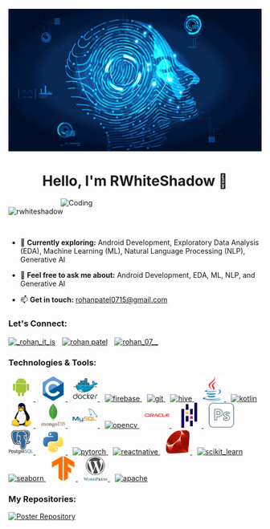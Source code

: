 [![MasterHead](https://github.com/Rohan0715/MasterHead/blob/main/poster1.gif)](https://github.com/Rohan0715/MasterHead/blob/main/poster1.gif)
<h1 align="center">Hello, I'm RWhiteShadow 👋</h1>

<img align="right" alt="Coding" width="400" src="https://github.com/Rohan0715/MasterHead/blob/main/Poster2.gif" />

<p align="left"> <img src="https://komarev.com/ghpvc/?username=rwhiteshadow&label=Profile%20views&color=0e75b6&style=flat" alt="rwhiteshadow" /> </p>

<p align="left"> <a href="https://twitter.com/" target="blank"><img src="https://img.shields.io/twitter/follow/?logo=twitter&style=for-the-badge" alt="" /></a> </p>

- 🌱 **Currently exploring:** Android Development, Exploratory Data Analysis (EDA), Machine Learning (ML), Natural Language Processing (NLP), Generative AI

- 💬 **Feel free to ask me about:** Android Development, EDA, ML, NLP, and Generative AI

- 📫 **Get in touch:** [rohanpatel0715@gmail.com](mailto:rohanpatel0715@gmail.com)

<h3 align="left">Let's Connect:</h3>
<p align="left">
<a href="https://instagram.com/_rohan_it_is" target="blank" style="margin-right: 10px;"><img align="center" src="https://raw.githubusercontent.com/rahuldkjain/github-profile-readme-generator/master/src/images/icons/Social/instagram.svg" alt="_rohan_it_is" height="35" width="45" /></a>
<a href="https://www.hackerrank.com/rohanpatel" target="blank" style="margin-right: 10px;"><img align="center" src="https://raw.githubusercontent.com/rahuldkjain/github-profile-readme-generator/master/src/images/icons/Social/hackerrank.svg" alt="rohan patel" height="35" width="45" /></a>
<a href="https://www.leetcode.com/rohan_07__" target="blank"><img align="center" src="https://raw.githubusercontent.com/rahuldkjain/github-profile-readme-generator/master/src/images/icons/Social/leet-code.svg" alt="rohan_07__" height="35" width="45" /></a>
</p>

<h3 align="left">Technologies & Tools:</h3>
<p align="left">
<a href="https://developer.android.com" target="_blank" rel="noreferrer" style="margin-right: 10px;"> <img src="https://raw.githubusercontent.com/devicons/devicon/master/icons/android/android-original-wordmark.svg" alt="android" width="50" height="50"/> </a>
<a href="https://www.cprogramming.com/" target="_blank" rel="noreferrer" style="margin-right: 10px;"> <img src="https://raw.githubusercontent.com/devicons/devicon/master/icons/c/c-original.svg" alt="c" width="50" height="50"/> </a>
<a href="https://www.docker.com/" target="_blank" rel="noreferrer" style="margin-right: 10px;"> <img src="https://raw.githubusercontent.com/devicons/devicon/master/icons/docker/docker-original-wordmark.svg" alt="docker" width="50" height="50"/> </a>
<a href="https://firebase.google.com/" target="_blank" rel="noreferrer" style="margin-right: 10px;"> <img src="https://www.vectorlogo.zone/logos/firebase/firebase-icon.svg" alt="firebase" width="50" height="50"/> </a>
<a href="https://git-scm.com/" target="_blank" rel="noreferrer" style="margin-right: 10px;"> <img src="https://www.vectorlogo.zone/logos/git-scm/git-scm-icon.svg" alt="git" width="50" height="50"/> </a>
<a href="https://hive.apache.org/" target="_blank" rel="noreferrer" style="margin-right: 10px;"> <img src="https://www.vectorlogo.zone/logos/apache_hive/apache_hive-icon.svg" alt="hive" width="50" height="50"/> </a>
<a href="https://www.java.com" target="_blank" rel="noreferrer" style="margin-right: 10px;"> <img src="https://raw.githubusercontent.com/devicons/devicon/master/icons/java/java-original.svg" alt="java" width="50" height="50"/> </a>
<a href="https://kotlinlang.org" target="_blank" rel="noreferrer" style="margin-right: 10px;"> <img src="https://www.vectorlogo.zone/logos/kotlinlang/kotlinlang-icon.svg" alt="kotlin" width="50" height="50"/> </a>
<a href="https://www.linux.org/" target="_blank" rel="noreferrer" style="margin-right: 10px;"> <img src="https://raw.githubusercontent.com/devicons/devicon/master/icons/linux/linux-original.svg" alt="linux" width="50" height="50"/> </a>
<a href="https://www.mongodb.com/" target="_blank" rel="noreferrer" style="margin-right: 10px;"> <img src="https://raw.githubusercontent.com/devicons/devicon/master/icons/mongodb/mongodb-original-wordmark.svg" alt="mongodb" width="50" height="50"/> </a>
<a href="https://www.mysql.com/" target="_blank" rel="noreferrer" style="margin-right: 10px;"> <img src="https://raw.githubusercontent.com/devicons/devicon/master/icons/mysql/mysql-original-wordmark.svg" alt="mysql" width="50" height="50"/> </a>
<a href="https://opencv.org/" target="_blank" rel="noreferrer" style="margin-right: 10px;"> <img src="https://www.vectorlogo.zone/logos/opencv/opencv-icon.svg" alt="opencv" width="50" height="50"/> </a>
<a href="https://www.oracle.com/" target="_blank" rel="noreferrer" style="margin-right: 10px;"> <img src="https://raw.githubusercontent.com/devicons/devicon/master/icons/oracle/oracle-original.svg" alt="oracle" width="50" height="50"/> </a>
<a href="https://pandas.pydata.org/" target="_blank" rel="noreferrer" style="margin-right: 10px;"> <img src="https://raw.githubusercontent.com/devicons/devicon/2ae2a900d2f041da66e950e4d48052658d850630/icons/pandas/pandas-original.svg" alt="pandas" width="50" height="50"/> </a>
<a href="https://www.photoshop.com/en" target="_blank" rel="noreferrer" style="margin-right: 10px;"> <img src="https://raw.githubusercontent.com/devicons/devicon/master/icons/photoshop/photoshop-line.svg" alt="photoshop" width="50" height="50"/> </a>
<a href="https://www.postgresql.org" target="_blank" rel="noreferrer" style="margin-right: 10px;"> <img src="https://raw.githubusercontent.com/devicons/devicon/master/icons/postgresql/postgresql-original-wordmark.svg" alt="postgresql" width="50" height="50"/> </a>
<a href="https://www.python.org" target="_blank" rel="noreferrer" style="margin-right: 10px;"> <img src="https://raw.githubusercontent.com/devicons/devicon/master/icons/python/python-original.svg" alt="python" width="50" height="50"/> </a>
<a href="https://pytorch.org/" target="_blank" rel="noreferrer" style="margin-right: 10px;"> <img src="https://www.vectorlogo.zone/logos/pytorch/pytorch-icon.svg" alt="pytorch" width="50" height="50"/> </a>
<a href="https://reactnative.dev/" target="_blank" rel="noreferrer" style="margin-right: 10px;"> <img src="https://reactnative.dev/img/header_logo.svg" alt="reactnative" width="50" height="50"/> </a>
<a href="https://www.ruby-lang.org/en/" target="_blank" rel="noreferrer" style="margin-right: 10px;"> <img src="https://raw.githubusercontent.com/devicons/devicon/master/icons/ruby/ruby-original.svg" alt="ruby" width="50" height="50"/> </a>
<a href="https://scikit-learn.org/" target="_blank" rel="noreferrer" style="margin-right: 10px;"> <img src="https://upload.wikimedia.org/wikipedia/commons/0/05/Scikit_learn_logo_small.svg" alt="scikit_learn" width="50" height="50"/> </a>
<a href="https://seaborn.pydata.org/" target="_blank" rel="noreferrer" style="margin-right: 10px;"> <img src="https://seaborn.pydata.org/_images/logo-mark-lightbg.svg" alt="seaborn" width="50" height="50"/> </a>
<a href="https://www.tensorflow.org" target="_blank" rel="noreferrer" style="margin-right: 10px;"> <img src="https://raw.githubusercontent.com/devicons/devicon/master/icons/tensorflow/tensorflow-original.svg" alt="tensorflow" width="50" height="50"/> </a>
<a href="https://www.wordpress.org/" target="_blank" rel="noreferrer" style="margin-right: 10px;"> <img src="https://raw.githubusercontent.com/devicons/devicon/master/icons/wordpress/wordpress-original.svg" alt="wordpress" width="50" height="50"/> </a>
<a href="https://www.apache.org/" target="_blank" rel="noreferrer" style="margin-right: 10px;"> <img src="https://www.vectorlogo.zone/logos/apache/apache-icon.svg" alt="apache" width="50" height="50"/> </a>
</p>


<h3 align="left">My Repositories:</h3>
<p align="left">
<a href="https://github.com/Rohan0715/Poster"> <img src="https://img.shields.io/badge/Poster-Repository-blue" alt="Poster Repository"/> </a>
</p>
